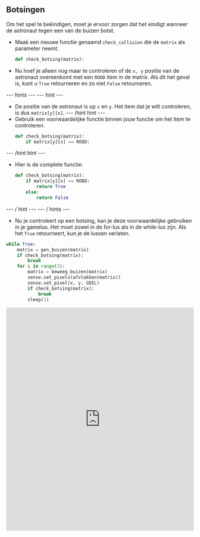 ## Botsingen

Om het spel te beëindigen, moet je ervoor zorgen dat het eindigt wanneer de astronaut tegen een van de buizen botst.

- Maak een nieuwe functie genaamd `check_collision` die de `matrix` als parameter neemt.

    ```python
    def check_botsing(matrix):
    ```

- Nu hoef je alleen nog maar te controleren of de `x, y` positie van de astronaut overeenkomt met een `ROOD` item in de matrix. Als dit het geval is, kunt u `True` retourneren en zo niet `False` retourneren.

--- hints --- --- hint ---
- De positie van de astronaut is op `x` en `y`. Het item dat je wilt controleren, is dus `matrix[y][x]`. --- /hint hint ---
- Gebruik een voorwaardelijke functie binnen jouw functie om het item te controleren.
  ```python
  def check_botsing(matrix):
      if matrix[y][x] == ROOD:
  ```
--- /hint hint ---
- Hier is de complete functie:
  ```python
  def check_botsing(matrix):
      if matrix[y][x] == ROOD:
          return True
      else:
          return False
  ```
--- / hint --- --- / hints ---

- Nu je controleert op een botsing, kan je deze voorwaardelijke gebruiken in je gamelus. Het moet zowel in de for-lus als in de while-lus zijn. Als het `True` retourneert, kun je de lussen verlaten.

```python
while True:
    matrix = gen_buizen(matrix)
    if check_botsing(matrix):
        break
    for i in range(3):
        matrix = beweeg_buizen(matrix)
        sense.set_pixels(afvlakken(matrix))
        sense.set_pixel(x, y, GEEL)   
        if check_botsing(matrix):
            break
        sleep(1)
```
 <iframe src="https://trinket.io/embed/python/d3b08137fd" width="100%" height="600" frameborder="0" marginwidth="0" marginheight="0" allowfullscreen mark="crwd-mark"></iframe>

